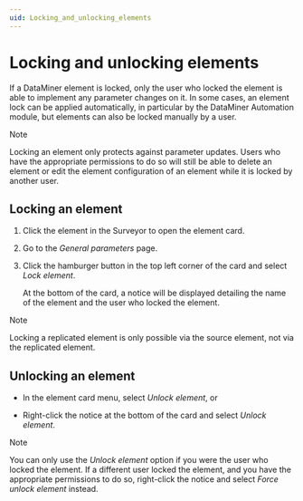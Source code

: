 ```yaml
---
uid: Locking_and_unlocking_elements
---
```


# Locking and unlocking elements

If a DataMiner element is locked, only the user who locked the element is able to implement any parameter changes on it. In some cases, an element lock can be applied automatically, in particular by the DataMiner Automation module, but elements can also be locked manually by a user.

> [!NOTE]
> Locking an element only protects against parameter updates. Users who have the appropriate permissions to do so will still be able to delete an element or edit the element configuration of an element while it is locked by another user.

## Locking an element

1. Click the element in the Surveyor to open the element card.

1. Go to the *General parameters* page.

1. Click the hamburger button in the top left corner of the card and select *Lock element*.

   At the bottom of the card, a notice will be displayed detailing the name of the element and the user who locked the element.

> [!NOTE]
> Locking a replicated element is only possible via the source element, not via the replicated element.

## Unlocking an element

- In the element card menu, select *Unlock element*, or

- Right-click the notice at the bottom of the card and select *Unlock element*.

> [!NOTE]
> You can only use the *Unlock element* option if you were the user who locked the element. If a different user locked the element, and you have the appropriate permissions to do so, right-click the notice and select *Force unlock element* instead.
